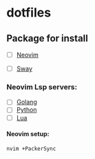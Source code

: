 # dotfiles

## Package for install
- [ ] [Neovim](https://github.com/neovim/neovim/wiki/Installing-Neovim)
- [ ] [Sway](https://github.com/swaywm/sway)


### Neovim Lsp servers:
- [ ] [Golang](https://github.com/golang/tools/tree/master/gopls)
- [ ] [Python](https://github.com/microsoft/pyright)
- [ ] [Lua](https://github.com/sumneko/lua-language-server)

#### Neovim setup:
```
nvim +PackerSync
```
